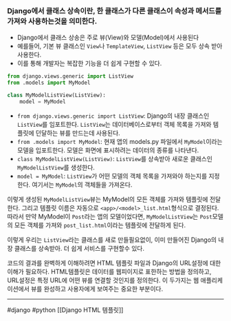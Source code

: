 ### Django에서 클래스 상속이란, 한 클래스가 다른 클래스이 속성과 메서드를 가져와 사용하는것을 의미한다.

- Django에서 클래스 상송은 주로 뷰(View)와 모델(Model)에서 사용된다
- 예를들어, 기본 뷰 클래스인 `View`나 `TemplateView`, `ListView` 등은 모두 상속 받아 사용한다. 
- 이를 통해 개발자는 복잡한 기능을 더 쉽게 구현할 수 있다.
```python
from django.views.generic import ListView
from .models import MyModel

class MyModelListView(ListView):
    model = MyModel

```
- `from django.views.generic import ListView`: Django의 내장 클래스인 `ListView`를 임포트한다. `ListView`는 데이터베이스로부터 객체 목록을 가져와 템플릿에 던달하는 뷰를 만드는데 사용된다.
- `from .models import MyModel`: 현재 앱의 models.py 파일에서 `MyModel`이라는 모델을 입포트한다. 모델은 화면에 표시하려는 데이터의 종류를 나타낸다.
- `class MyModelListView(ListView)`: `ListView`를 상속받아 새로운 클래스인 `MyModelListView`를 생성한다.
- `model = MyModel`: `ListView`가 어떤 모델의 객체 목록을 가져와야 하는지를 지정한다. 여기서는 `MyModel`의 객체들을 가져온다.

이렇게 생성된 `MyModelListView`뷰는 MyModel의 모든 객체를 가져와 템플릿에 전달한다. 그리고 템플릿 이름은 자동으로 `<app>/<model>_list.html`형식으로 결정된다. 따라서 만약 MyModel이 `Post`라는 앱의 모델이었다면, `MyModelListView`는 `Post`모델의 모든 객체를 가져와 `post_list.html`이라는 템플릿에 전달하게 된다.

이렇게 우리는 `ListView`라는 클래스를 새로 만들필요없이, 이미 만들어진 Django의 내장 클래스를 상속받아. 더 쉽게 서비스를 구현할수 있다. 

코드의 결과를 완벽하게 이해하려면 HTML 템플릿 파일과 Django의 URL설정에 대한 이해가 필요하다. HTML템플릿은 데이터를 웹피이지로 표한하는 방법을 정의하고, URL설정은  특정 URL에 어떤 뷰를 연결할 것인지를 정의한다.
이 두가지는 웹 애플리케이션에서 뷰를 완성하고 사용자에게 보여주는 중요한 부분이다.

---
#django #python [[Django HTML 템플릿]]